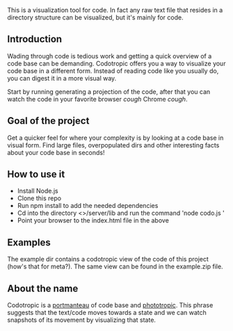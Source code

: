 This is a visualization tool for code. In fact any raw text file that resides in a directory structure can be visualized, but it's mainly for code.

## Introduction

Wading through code is tedious work and getting a quick overview of a code base can be demanding. Codotropic offers you a way to visualize your code base in a different form. Instead of reading code like you usually do, you can digest it in a more visual way.

Start by running generating a projection of the code, after that you can watch the code in your favorite browser *cough* Chrome *cough*.

## Goal of the project

Get a quicker feel for where your complexity is by looking at a code base in visual form. Find large files, overpopulated dirs and other interesting facts about your code base in seconds!

## How to use it

- Install Node.js
- Clone this repo
- Run npm install to add the needed dependencies
- Cd into the directory <<clone>>/server/lib and run the command 'node codo.js <sourcedir> <outputdir> <filetyp>'
- Point your browser to the index.html file in the <outputdir> above

## Examples

The example dir contains a codotropic view of the code of this project (how's that for meta?). The same view can be found in the example.zip file.

## About the name

Codotropic is a [portmanteau](http://en.wikipedia.org/wiki/Portmanteau) of code base and [phototropic](http://en.wikipedia.org/wiki/Phototropism). This phrase suggests that the text/code moves towards a state and we can watch snapshots of its movement by visualizing that state.


